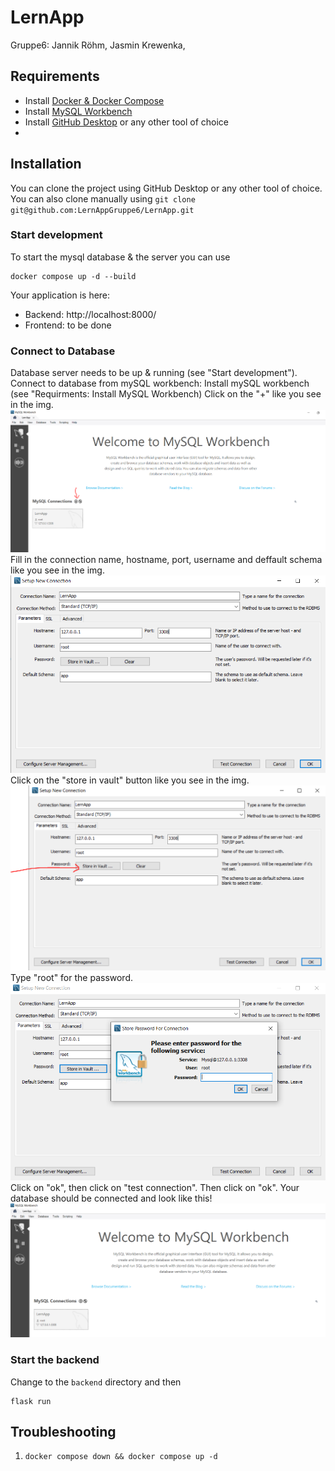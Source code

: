 # LernApp

Gruppe6: Jannik Röhm, Jasmin Krewenka,

## Requirements

- Install [Docker & Docker Compose](https://www.docker.com/products/docker-desktop/)
- Install [MySQL Workbench](https://www.mysql.com/products/workbench/)
- Install [GitHub Desktop](https://desktop.github.com/) or any other tool of choice
- 

## Installation

You can clone the project using GitHub Desktop or any other tool of choice.
You can also clone manually using `git clone git@github.com:LernAppGruppe6/LernApp.git`

### Start development

To start the mysql database & the server you can use

```
docker compose up -d --build
```

Your application is here:

- Backend: http://localhost:8000/
- Frontend: to be done


### Connect to Database

Database server needs to be up & running (see "Start development").
Connect to database from mySQL workbench: 
Install mySQL workbench (see "Requirments: Install MySQL Workbench)
Click on the "+" like you see in the img.
![img.png](docs/images/img.png)
Fill in the connection name, hostname, port, username and deffault schema like you see in the img.
![img_1.png](docs/images/img_1.png)
Click on the "store in vault" button like you see in the img.
![img_2.png](docs/images/img_2.png)
Type "root" for the password.
![img_3.png](docs/images/img_3.png)
Click on "ok", then click on "test connection".
Then click on "ok". Your database should be connected and look like this!
![img_4.png](docs/images/img_4.png)


### Start the backend

Change to the `backend` directory and then

```
flask run
```

## Troubleshooting

1. `docker compose down && docker compose up -d`